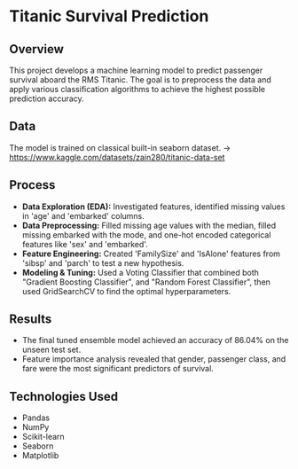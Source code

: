 # Titanic Survival Prediction

## Overview
This project develops a machine learning model to predict passenger survival aboard the RMS Titanic. The goal is to preprocess the data and apply various classification algorithms to achieve the highest possible prediction accuracy.

## Data
The model is trained on classical built-in seaborn dataset.
-> https://www.kaggle.com/datasets/zain280/titanic-data-set

## Process
* **Data Exploration (EDA):** Investigated features, identified missing values in 'age' and 'embarked' columns.
* **Data Preprocessing:** Filled missing age values with the median, filled missing embarked with the mode, and one-hot encoded categorical features like 'sex' and 'embarked'.
* **Feature Engineering:** Created 'FamilySize' and 'IsAlone' features from 'sibsp' and 'parch' to test a new hypothesis.
* **Modeling & Tuning:** Used a Voting Classifier that combined both "Gradient Boosting Classifier", and "Random Forest Classifier", then used GridSearchCV to find the optimal hyperparameters.

## Results
* The final tuned ensemble model achieved an accuracy of 86.04% on the unseen test set.
* Feature importance analysis revealed that gender, passenger class, and fare were the most significant predictors of survival.

## Technologies Used
* Pandas
* NumPy
* Scikit-learn
* Seaborn
* Matplotlib
